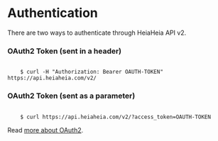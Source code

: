 # Authentication

There are two ways to authenticate through HeiaHeia API v2.

### OAuth2 Token (sent in a header)

```

    $ curl -H "Authorization: Bearer OAUTH-TOKEN" https://api.heiaheia.com/v2/

```

### OAuth2 Token (sent as a parameter)

```

    $ curl https://api.heiaheia.com/v2/?access_token=OAUTH-TOKEN

```

Read [more about OAuth2](http://oauth.net/2/).
